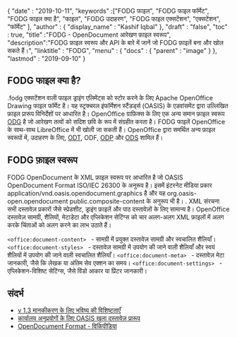 {
  "date" : "2019-10-11",
  "keywords" :["FODG फाइल", "FODG फाइल फॉर्मेट", "FODG फाइल क्या है", "फाइल", "FODG उदाहरण", "FODG फाइल एक्सटेंशन", "एक्सटेंशन", "फॉर्मेट" ],
  "author" : {
    "display_name" : "Kashif Iqbal"
},
  "draft" : "false",
  "toc" : true,
  "title" :"FODG - OpenDocument आरेखण फ़ाइल स्वरूप",
  "description":"FODG फ़ाइल स्वरूप और API के बारे में जानें जो FODG फ़ाइलें बना और खोल सकते हैं।",
  "linktitle" : "FODG",
  "menu" : {
    "docs" : {
      "parent" : "image"
}
},
  "lastmod" : "2019-09-10"
}

## FODG फाइल क्या है?

.fodg एक्सटेंशन वाली फाइल ड्राइंग एलिमेंट्स को स्टोर करने के लिए Apache OpenOffice Drawing फाइल फॉर्मेट है। यह स्ट्रक्चरल इंफॉर्मेशन स्टैंडर्ड्स (OASIS) के एडवांसमेंट द्वारा उल्लिखित फ़ाइल प्रारूप विनिर्देशों पर आधारित है। OpenOffice ग्राफ़िक्स के लिए एक अन्य समान फ़ाइल स्वरूप [ODG](/hi/image/odg/) है जो आरेखण तत्वों को सदिश छवि के रूप में संग्रहीत करता है। FODG फाइलें OpenOffice के साथ-साथ LibreOffice में भी खोली जा सकती हैं। OpenOffice द्वारा समर्थित अन्य फ़ाइल स्वरूपों में, उदाहरण के लिए, [ODT](/hi/word-processing/odt/), ODF, [ODP](/hi/presentation/odp/) और [ODS](/hi/spreadsheet/ods/) शामिल हैं।

## FODG फ़ाइल स्वरूप

FODG OpenDocument के XML फ़ाइल स्वरूप पर आधारित है जो OASIS OpenDocument Format ISO/IEC 26300 के अनुरूप है। इसमें इंटरनेट मीडिया प्रकार application/vnd.oasis.opendocument.graphics है और यह org.oasis-open.opendocument public.composite-content के अनुरूप भी है। . XML संरचना सभी दस्तावेज़ प्रकारों जैसे स्प्रेडशीट, ड्राइंग फ़ाइलें और पाठ दस्तावेज़ों के लिए सामान्य है। OpenOffice दस्तावेज़ सामग्री, शैलियों, मेटाडेटा और एप्लिकेशन सेटिंग्स को चार अलग-अलग XML फ़ाइलों में अलग करके चिंताओं को अलग करने का लाभ उठाते हैं।

`<office:document-content> ` - सामग्री में प्रयुक्त दस्तावेज़ सामग्री और स्वचालित शैलियाँ।
`<office:document-styles> ` - दस्तावेज़ सामग्री में उपयोग की जाने वाली शैलियाँ और स्वयं शैलियों में उपयोग की जाने वाली स्वचालित शैलियाँ।
`<office:document-meta> ` - दस्तावेज़ मेटा जानकारी, जैसे कि लेखक या अंतिम सेव एक्शन का समय।
`<office:document-settings> ` - एप्लिकेशन-विशिष्ट सेटिंग्स, जैसे विंडो आकार या प्रिंटर जानकारी।

## संदर्भ ##
* [v 1.3 मानकीकरण के लिए भविष्य की विशिष्टताएँ](https://docs.oasis-open.org/office/OpenDocument/v1.3/cs01/OpenDocument-v1.3-cs01.zip)
* [कार्यालय अनुप्रयोगों के लिए OASIS खुला दस्तावेज़ प्रारूप](https://www.oasis-open.org/committees/tc_home.php?wg_abbrev=office)
* [OpenDocument Format - विकिपीडिया](https://en.wikipedia.org/wiki/OpenDocument)

